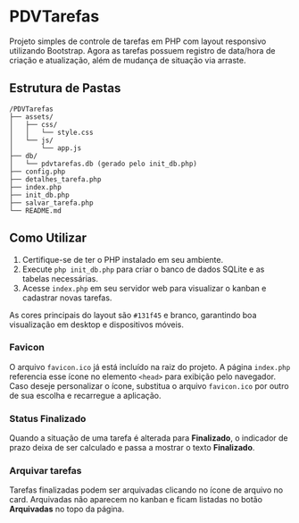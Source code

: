 # PDVTarefas

Projeto simples de controle de tarefas em PHP com layout responsivo utilizando Bootstrap. Agora as tarefas possuem registro de data/hora de criação e atualização, além de mudança de situação via arraste.

## Estrutura de Pastas
```
/PDVTarefas
├── assets/
│   ├── css/
│   │   └── style.css
│   └── js/
│       └── app.js
├── db/
│   └── pdvtarefas.db (gerado pelo init_db.php)
├── config.php
├── detalhes_tarefa.php
├── index.php
├── init_db.php
├── salvar_tarefa.php
└── README.md
```

## Como Utilizar
1. Certifique-se de ter o PHP instalado em seu ambiente.
2. Execute `php init_db.php` para criar o banco de dados SQLite e as tabelas necessárias.
3. Acesse `index.php` em seu servidor web para visualizar o kanban e cadastrar novas tarefas.

As cores principais do layout são `#131f45` e branco, garantindo boa visualização em desktop e dispositivos móveis.

### Favicon
O arquivo `favicon.ico` já está incluído na raiz do projeto. A página `index.php` referencia esse ícone no elemento `<head>` para exibição pelo navegador. Caso deseje personalizar o ícone, substitua o arquivo `favicon.ico` por outro de sua escolha e recarregue a aplicação.

### Status Finalizado
Quando a situação de uma tarefa é alterada para **Finalizado**, o indicador de prazo deixa de ser calculado e passa a mostrar o texto **Finalizado**.

### Arquivar tarefas
Tarefas finalizadas podem ser arquivadas clicando no ícone de arquivo no card. Arquivadas não aparecem no kanban e ficam listadas no botão **Arquivadas** no topo da página.
